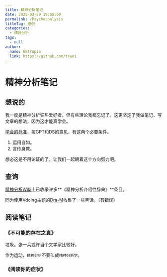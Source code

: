 ```yaml
---
title: 精神分析笔记
date: 2025-03-29 19:55:00
permalink: /Psychoanalysis
titleTag: 原创
categories: 
  - 精神分析
tags: 
  - null
author: 
  name: Ektropia
  link: https://github.com/tsuei
---
```


# 精神分析笔记

## 想说的
我一度是精神分析狂热爱好者。但有些理论我都忘记了。这更坚定了我做笔记、写文章的想法，因为这才能真学会。

[学会的标准](https://tsuei.github.io/Ideology/#3、输出)，按GPT和DS的意见，有这两个必要条件。
1. 运用自如。
2. 言传身教。

想必这是不用论证的了。让我们一起朝着这个方向努力吧。

## 查询
[精神分析Wiki](https://psychoanalysis.fandom.com/zh/wiki/精神分析_Wiki)上已收录许多**《精神分析介绍性辞典》**条目。

同为使用Vdoing主题的[Dra-M](https://dra-m.com/philosophia/)收集了一些黑话。（有错误）

## 阅读笔记
### 《不可能的存在之真》
垃圾。张一兵或许当个文学家比较好。

作为运动，`精神分析`不要叫成`精神分析学`。
### 《阅读你的症状》